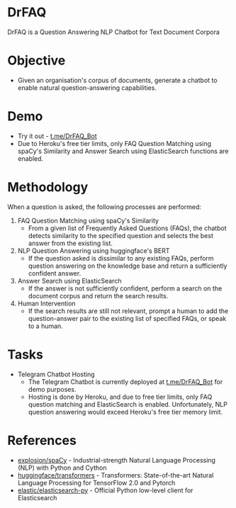 # DrFAQ
DrFAQ is a Question Answering NLP Chatbot for Text Document Corpora

# Objective
* Given an organisation's corpus of documents, generate a chatbot to enable natural question-answering capabilities.

# Demo
* Try it out - [t.me/DrFAQ_Bot](t.me/DrFAQ_Bot)
* Due to Heroku's free tier limits, only FAQ Question Matching using spaCy's Similarity and Answer Search using ElasticSearch functions are enabled.

# Methodology
When a question is asked, the following processes are performed:
1. FAQ Question Matching using spaCy's Similarity
    * From a given list of Frequently Asked Questions (FAQs), the chatbot detects similarity to the specified question and selects the best answer from the existing list.
2. NLP Question Answering using huggingface's BERT
    * If the question asked is dissimilar to any existing FAQs, perform question answering on the knowledge base and return a sufficiently confident answer.
3. Answer Search using ElasticSearch
    * If the answer is not sufficiently confident, perform a search on the document corpus and return the search results.
4. Human Intervention
    * If the search results are still not relevant, prompt a human to add the question-answer pair to the existing list of specified FAQs, or speak to a human.

# Tasks
* Telegram Chatbot Hosting
    * The Telegram Chatbot is currently deployed at [t.me/DrFAQ_Bot](t.me/DrFAQ_Bot) for demo purposes.
    * Hosting is done by Heroku, and due to free tier limits, only FAQ question matching and ElasticSearch is enabled. Unfortunately, NLP question answering would exceed Heroku's free tier memory limit.


# References
* [explosion/spaCy](https://github.com/explosion/spaCy) - Industrial-strength Natural Language Processing (NLP) with Python and Cython
* [huggingface/transformers](https://github.com/huggingface/transformers) - Transformers: State-of-the-art Natural Language Processing for TensorFlow 2.0 and Pytorch
* [elastic/elasticsearch-py](https://github.com/elastic/elasticsearch-py) - Official Python low-level client for Elasticsearch

